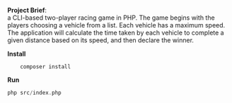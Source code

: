 **Project Brief**:  
a CLI-based two-player racing game in PHP. The game begins with the players choosing a vehicle from a list. Each vehicle has a maximum speed. The application will calculate the time taken by each vehicle to complete a given distance based on its speed, and then declare the winner.

**Install**

```composer log
    composer install
```

**Run**
```php
php src/index.php
```
